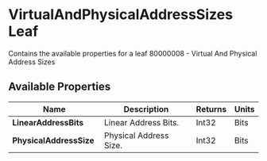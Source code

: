 # VirtualAndPhysicalAddressSizes Leaf

Contains the available properties for a leaf 80000008 - Virtual And Physical Address Sizes

## Available Properties

| Name | Description | Returns | Units |
| --- | --- | --- | --- |
| **LinearAddressBits** | Linear Address Bits. | Int32 | Bits |
| **PhysicalAddressSize** | Physical Address Size. | Int32 | Bits |
